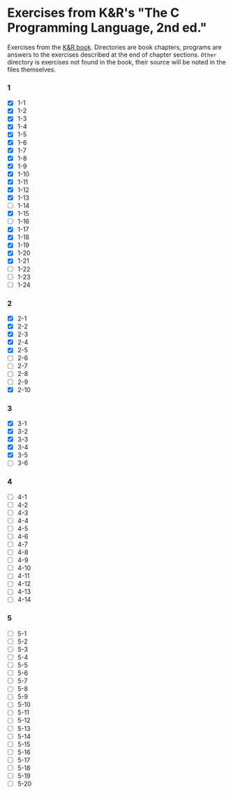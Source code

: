 # Exercises from K&R's "The C Programming Language, 2nd ed."

Exercises from the [K&amp;R book](https://en.wikipedia.org/wiki/The_C_Programming_Language). Directories are book chapters, programs are answers to the exercises described at the end of chapter sections. `Other` directory is exercises not found in the book, their source will be noted in the files themselves.

### 1
- [x] 1-1
- [x] 1-2
- [x] 1-3
- [x] 1-4
- [x] 1-5
- [x] 1-6
- [x] 1-7
- [x] 1-8
- [x] 1-9
- [x] 1-10
- [x] 1-11
- [x] 1-12
- [x] 1-13
- [ ] 1-14
- [x] 1-15
- [ ] 1-16
- [x] 1-17
- [x] 1-18
- [x] 1-19
- [x] 1-20
- [x] 1-21
- [ ] 1-22
- [ ] 1-23
- [ ] 1-24

### 2
- [x] 2-1
- [x] 2-2
- [x] 2-3
- [x] 2-4
- [x] 2-5
- [ ] 2-6
- [ ] 2-7
- [ ] 2-8
- [ ] 2-9
- [x] 2-10

### 3
- [x] 3-1
- [x] 3-2
- [x] 3-3
- [x] 3-4
- [x] 3-5
- [ ] 3-6

### 4
- [ ] 4-1
- [ ] 4-2
- [ ] 4-3
- [ ] 4-4
- [ ] 4-5
- [ ] 4-6
- [ ] 4-7
- [ ] 4-8
- [ ] 4-9
- [ ] 4-10
- [ ] 4-11
- [ ] 4-12
- [ ] 4-13
- [ ] 4-14

### 5
- [ ] 5-1
- [ ] 5-2
- [ ] 5-3
- [ ] 5-4
- [ ] 5-5
- [ ] 5-6
- [ ] 5-7
- [ ] 5-8
- [ ] 5-9
- [ ] 5-10
- [ ] 5-11
- [ ] 5-12
- [ ] 5-13
- [ ] 5-14
- [ ] 5-15
- [ ] 5-16
- [ ] 5-17
- [ ] 5-18
- [ ] 5-19
- [ ] 5-20
